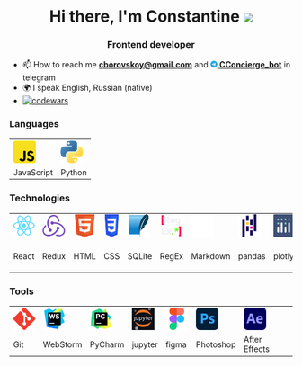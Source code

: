 <h1 align="center">Hi there, I'm Constantine <img src="https://github.com/blackcater/blackcater/raw/main/images/Hi.gif" height="32" /></h1>
<h3 align="center">Frontend developer</h3>


- 📫 How to reach me **cborovskoy@gmail.com** and <a href="https://t.me/cconcierge_bot" target="_blank">
  <img src="https://github.com/cborovskoy/cborovskoy/blob/186172a344fa06712b4fafa38ac876ca4198f6c9/pics/logo_telegram.svg" width="12" height="12" />
  **CConcierge_bot**</a> in telegram 
- 🌍 I speak English, Russian (native)
- [![codewars](https://www.codewars.com/users/cborovskoy/badges/small)](https://www.codewars.com/users/cborovskoy)  

### Languages
<table>
<tr>
  <td><img src="https://github.com/cborovskoy/cborovskoy/blob/4b90deca470bdcb35efb4f23274326b812f3d8ad/pics/logo_js.svg" alt="JavaScript" width="40" height="40"/></td>
  <td><img src="https://github.com/cborovskoy/cborovskoy/blob/fe249098ce174619704f221d1b812c599d9bf181/pics/logo_python.svg" alt="Python" width="40" height="40"/></td>
</tr> 
<tr>
  <td>JavaScript</td>
  <td>Python</td>
</tr>
</table>

### Technologies
<table>
<tr>
  <td><img src="https://github.com/cborovskoy/cborovskoy/blob/eaf3735c17733b7501f6134f86ce3987cf24d2d2/pics/logo_react.svg"
           alt="React" width="40" height="40"/></td>
  <td><img src="https://github.com/cborovskoy/cborovskoy/blob/0b9f063ebd226f3fa12571cb27959af3ae87eaf5/pics/logo_redux.svg"
           alt="Redux" width="40" height="40"/></td>
  <td><img src="https://github.com/cborovskoy/cborovskoy/blob/0e36e90968052547f4f106e893208b28936d319e/pics/logo_html.svg"
           alt="HTML" width="40" height="40"/></td>
  <td><img src="https://github.com/cborovskoy/cborovskoy/blob/f9060f2f19400851c66ae29a50a14b55a173a21c/pics/logo_css.svg"
           alt="CSS" width="40" height="40"/></td>
  <td><img src="https://github.com/cborovskoy/cborovskoy/blob/211f5159bc10acb9c79b1c5cf1c90a221d1a35fc/pics/logo_sqlite3.svg"
           alt="SQLite" width="40" height="40"/></td>
  <td><img src="https://github.com/cborovskoy/cborovskoy/blob/83ec73f71aa33f28925484221d731d96d6380b0c/pics/logo_regex.svg"
           alt="RegEx" width="40" height="40"/></td>
  <td><img src="https://github.com/cborovskoy/cborovskoy/blob/f3409e2d1b73769e8e50130472649e8391db2aee/pics/logo_markdown.svg"
           alt="Markdown" width="40" height="40"/></td>
  <td><img src="https://github.com/cborovskoy/cborovskoy/blob/45469f521abed112b5854710de01b062a4f30c34/pics/logo_pandas.svg" 
           alt="python-telegram-bot" width="40" height="40"/></td>
  <td><img src="https://github.com/cborovskoy/cborovskoy/blob/45469f521abed112b5854710de01b062a4f30c34/pics/logo_plotly.svg" 
           alt="python-telegram-bot" width="40" height="40"/></td>
  <td><img src="https://github.com/cborovskoy/cborovskoy/blob/83fd68eb3dfaddf96100bb35dc2b90756b91dfe1/pics/logo_python-telegram-bot.png" 
           alt="python-telegram-bot" width="40" height="40"/></td>
</tr> 
<tr>
  <td>React</td>
  <td>Redux</td>
  <td>HTML</td>
  <td>CSS</td>
  <td>SQLite</td>
  <td>RegEx</td>
  <td>Markdown</td>
  <td>pandas</td>
  <td>plotly</td>
  <td>python-telegram-bot</td>
</tr>
</table>

### Tools
<table>
  <tr>
    <td><img src="https://github.com/cborovskoy/cborovskoy/blob/bbec738242be0d7e86efa22f61f7dea38fd216fc/pics/logo_git.svg"
             alt="Logo Git" width="40" height="40"/></td>
    <td><img src="https://github.com/cborovskoy/cborovskoy/blob/8ba840a9bb822f688d16d387303ee87ff502cb16/pics/logo_webstorm.svg"
             alt="Logo WebStorm" width="40" height="40"/></td>
    <td><img src="https://github.com/cborovskoy/cborovskoy/blob/8ba840a9bb822f688d16d387303ee87ff502cb16/pics/logo_pycharm.svg"
             alt="Logo PyCharm" width="40" height="40"/></td>
    <td><img src="https://github.com/cborovskoy/cborovskoy/blob/63809e9e7d8a902b884b947b946ddf7f7ac151b4/pics/logo_jupyter.svg"
             alt="Logo jupyter" width="40" height="40"/></td>
    <td><img src="https://github.com/cborovskoy/cborovskoy/blob/600cd0d14ddbb523c9a9c0fc925d690b1ad50b31/pics/logo_figma.svg"
             alt="Logo figma" width="40" height="40"/></td>
    <td><img src="https://github.com/cborovskoy/cborovskoy/blob/01bf71d3dd95639e73c3c9c561c2edf92fc382d9/pics/logo_photoshop.svg"
             alt="Logo Photoshop" width="40" height="40"/></td>
    <td><img src="https://github.com/cborovskoy/cborovskoy/blob/01bf71d3dd95639e73c3c9c561c2edf92fc382d9/pics/logo_after-effects.svg"
             alt="Logo After Effects" width="40" height="40"/></td>
  </tr> 
  <tr>
    <td>Git</td>
    <td>WebStorm</td>
    <td>PyCharm</td>
    <td>jupyter</td>
    <td>figma</td>
    <td>Photoshop</td>
    <td>After Effects</td>
  </tr> 
  
</table>

